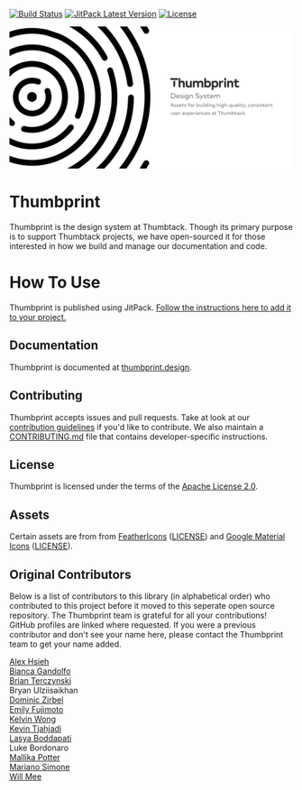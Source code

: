 [![Build Status](https://github.com/thumbtack/thumbprint-android/actions/workflows/ci.yml/badge.svg?branch=main)](https://github.com/thumbtack/thumbprint-android/actions/workflows/ci.yml)
[![JitPack Latest Version](https://img.shields.io/jitpack/v/github/thumbtack/thumbprint-android)](https://jitpack.io/#thumbtack/thumbprint-android)
[![License](https://img.shields.io/github/license/thumbtack/thumbprint-android?color=important)](https://github.com/thumbtack/thumbprint-android/blob/main/LICENSE)

![Thumbprint Android header](./.github/thumbprint-header.png)
# Thumbprint

Thumbprint is the design system at Thumbtack. Though its primary purpose is to support Thumbtack projects, we have open-sourced it for those interested in how we build and manage our documentation and code.

# How To Use

Thumbprint is published using JitPack. [Follow the instructions here to add it to your project.](https://jitpack.io/#thumbtack/thumbprint-android)

## Documentation

Thumbprint is documented at [thumbprint.design](https://thumbprint.design/).

## Contributing

Thumbprint accepts issues and pull requests. Take at look at our [contribution guidelines](https://thumbprint.design/overview/contributing/) if you'd like to contribute. We also maintain a [CONTRIBUTING.md](CONTRIBUTING.md) file that contains developer-specific instructions.

## License

Thumbprint is licensed under the terms of the [Apache License 2.0](LICENSE).

## Assets

Certain assets are from from [FeatherIcons](https://feathericons.com/) ([LICENSE](https://github.com/feathericons/feather/blob/master/LICENSE)) and [Google Material Icons](https://google.github.io/material-design-icons/) ([LICENSE](https://www.apache.org/licenses/LICENSE-2.0.html)).

## Original Contributors

Below is a list of contributors to this library (in alphabetical order) who contributed to this project before it moved to this seperate open source repository. The Thumbprint team is grateful for all your contributions! GitHub profiles are linked where requested. If you were a previous contributor and don't see your name here, please contact the Thumbprint team to get your name added.

[Alex Hsieh](https://github.com/alexander-d-hsieh/)\
[Bianca Gandolfo](https://github.com/bgando)\
[Brian Terczynski](https://github.com/brian-terczynski)\
Bryan Ulziisaikhan\
[Dominic Zirbel](https://github.com/dzirbel)\
[Emily Fujimoto](https://github.com/efujimoto)\
[Kelvin Wong](https://github.com/kelvinwong11)\
[Kevin Tjahjadi](https://github.com/kevintok)\
[Lasya Boddapati](https://github.com/lboddapati)\
Luke Bordonaro\
[Mallika Potter](https://github.com/mallikapotter)\
[Mariano Simone](https://github.com/marianosimone)\
[Will Mee](https://github.com/willmee)
